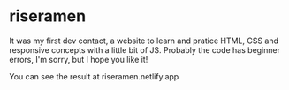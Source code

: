 # riseramen

It was my first dev contact, a website to learn and pratice HTML, CSS and responsive concepts with a little bit of JS.
Probably the code has beginner errors, I'm sorry, but I hope you like it!

You can see the result at riseramen.netlify.app
